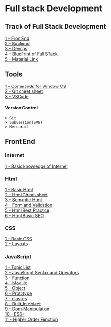 # Full stack Development


## Track of Full Stack Development
[1 - FrontEnd](https://github.com/nazeerahmedofficial/Full_Stack_Development/blob/main/TrackOfFullStackDevelopment/frontend.png)<br/>
[2 - Backend](https://github.com/nazeerahmedofficial/Full_Stack_Development/blob/main/TrackOfFullStackDevelopment/backend.png)<br/>
[3 - Devops](https://github.com/nazeerahmedofficial/Full_Stack_Development/blob/main/TrackOfFullStackDevelopment/devops.png)<br/>
[4 - BluePrint of Full STack](https://github.com/nazeerahmedofficial/Full_Stack_Development/blob/main/TrackOfFullStackDevelopment/full-stack-blueprint.jpg)<br/>
[5 - Material Link](https://drive.google.com/drive/folders/1A1qb1y_XT5kvqvd0Fabd3ElgR8_JLLWr?usp=sharing)
## Tools 
[1 - Commands for Window OS](https://github.com/nazeerahmedofficial/Full_Stack_Development/blob/main/WindowCommands/Commands.md) <br/>
[2 - Git cheet sheet](https://github.com/nazeerahmedofficial/Full_Stack_Development/blob/main/GithubCommands/Commands.md) <br/>
[3 - VSCode ](https://github.com/nazeerahmedofficial/Full_Stack_Development/blob/main/VSCode/VScode.md)<br/>
#### Version Control
    > Git
    > Subversion(SVN)
    > Mercurail
## Front End 
### Internet
[1 - Basic knowledge of Internet](https://github.com/nazeerahmedofficial/Full_Stack_Development/blob/main/Internet/Internet.md) 
### Html
[1 - Basic Html](https://nazeerahmedofficial.github.io/Full_Stack_Development/Html/Basic.html)<br/>
[2 - Html Cheat-sheet](https://github.com/nazeerahmedofficial/Full_Stack_Development/blob/main/Html/HTML-CHEAT-SHEET.png)<br/>
[3 - Semantic Html](https://nazeerahmedofficial.github.io/Full_Stack_Development/Html/SemanticHtml.html)<br/>
[4 - Form and Validation](https://nazeerahmedofficial.github.io/Full_Stack_Development/Html/formvalidation.html)<br/>
[5 - Html Best Practice](https://github.com/nazeerahmedofficial/Full_Stack_Development/blob/main/Html/GoodPracitse.md)<br/>
[6 - Html Basic SEO](https://github.com/nazeerahmedofficial/Full_Stack_Development/blob/main/Html/HtmlSeo.md)

### CSS
[1 - Basic CSS](https://nazeerahmedofficial.github.io/Full_Stack_Development/CSS/BasicCss.html)<br/>
[2 - Layouts](https://nazeerahmedofficial.github.io/Full_Stack_Development/CSS/Layouts.html)

### JavaScript
[1 - Topic List](https://github.com/nazeerahmedofficial/Full_Stack_Development/blob/main/Javascript/Readme.md)<br/>
[2 - JavaScript Syntax and Operators](https://github.com/nazeerahmedofficial/Full_Stack_Development/blob/main/Javascript/Basic_Practice/Basic.js)<br/>
[3 - Function](https://github.com/nazeerahmedofficial/Full_Stack_Development/blob/main/Javascript/Basic_Practice/function.js)<br/>
[4 - Module](https://github.com/nazeerahmedofficial/Full_Stack_Development/blob/main/Javascript/Basic_Practice/Module_1)<br/>
[5 - Object](https://github.com/nazeerahmedofficial/Full_Stack_Development/blob/main/Javascript/Object_Prototye_Classes/Object_1.js)<br/>
[6 - Prototype](https://github.com/nazeerahmedofficial/Full_Stack_Development/blob/main/Javascript/Object_Prototye_Classes/Prototypes_and_Inheritance.js)<br/>
[7 - classes](https://github.com/nazeerahmedofficial/Full_Stack_Development/blob/main/Javascript/Object_Prototye_Classes/Classes.js)<br/>
[8 - Built_In object](https://github.com/nazeerahmedofficial/Full_Stack_Development/blob/main/Javascript/Object_Prototye_Classes/Built_in_javascript_Object.js)<br/>
[9 - Dom-Manipulation](https://nazeerahmedofficial.github.io/Full_Stack_Development/Javascript/Dom_Manipulation/Html/index.html)<br/>
[10 -  ES6+](https://github.com/nazeerahmedofficial/Full_Stack_Development/blob/main/Javascript/ES6+/index.js)<br/>
[11 - Higher Order Function](https://github.com/nazeerahmedofficial/Full_Stack_Development/blob/main/Javascript/Higher_Order_function.js)<br/>